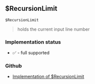 ## $RecursionLimit

```
$RecursionLimit
```

> holds the current input line number
  
 

### Implementation status

* &#x2705; - full supported

### Github

* [Implementation of $RecursionLimit](https://github.com/axkr/symja_android_library/blob/master/symja_android_library/matheclipse-core/src/main/java/org/matheclipse/core/builtin/ConstantDefinitions.java#L470) 
